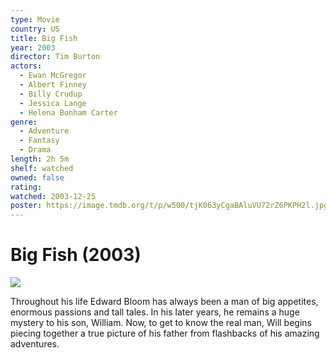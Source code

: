 ```yaml
---
type: Movie
country: US
title: Big Fish
year: 2003
director: Tim Burton
actors:
  - Ewan McGregor
  - Albert Finney
  - Billy Crudup
  - Jessica Lange
  - Helena Bonham Carter
genre:
  - Adventure
  - Fantasy
  - Drama
length: 2h 5m
shelf: watched
owned: false
rating:
watched: 2003-12-25
poster: https://image.tmdb.org/t/p/w500/tjK063yCgaBAluVU72rZ6PKPH2l.jpg
---
```


# Big Fish (2003)

![](https://image.tmdb.org/t/p/w500/tjK063yCgaBAluVU72rZ6PKPH2l.jpg)

Throughout his life Edward Bloom has always been a man of big appetites, enormous passions and tall tales. In his later years, he remains a huge mystery to his son, William. Now, to get to know the real man, Will begins piecing together a true picture of his father from flashbacks of his amazing adventures.